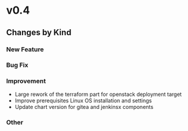 # v0.4

## Changes by Kind

### New Feature

### Bug Fix

### Improvement

- Large rework of the terraform part for openstack deployment target
- Improve prerequisites Linux OS installation and settings
- Update chart version for gitea and jenkinsx components

### Other
